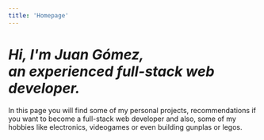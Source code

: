 ```yaml
---
title: 'Homepage'
---
```


<h1 style="font-style: italic;">Hi, I'm <span style="color: var(--bold-with-gold);">Juan Gómez</span>,<br>
an experienced full-stack web developer.</h1>
<p>
  In this page you will find some of my personal projects, recommendations if you want to become a full-stack web developer
  and also, some of my hobbies like electronics, videogames or even building gunplas or legos.
</p>
<br>

